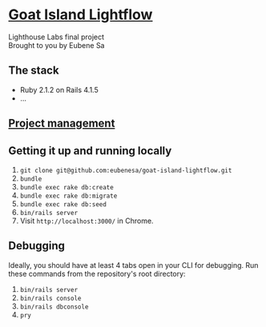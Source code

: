 # [Goat Island Lightflow](http://i.imgur.com/M1t4CkC.jpg)



Lighthouse Labs final project  
Brought to you by Eubene Sa

## The stack

* Ruby 2.1.2 on Rails 4.1.5
* ...

## [Project management](https://trello.com/b/Xlp2bRmh/goat-island-lightflow-ember-js)

## Getting it up and running locally

1. `git clone git@github.com:eubenesa/goat-island-lightflow.git`
2. `bundle`
3. `bundle exec rake db:create`
4. `bundle exec rake db:migrate`
5. `bundle exec rake db:seed`
6. `bin/rails server`
7. Visit `http://localhost:3000/` in Chrome.

## Debugging

Ideally, you should have at least 4 tabs open in your CLI for debugging. Run these commands from the repository's root directory:  
1. `bin/rails server`  
2. `bin/rails console`  
3. `bin/rails dbconsole`  
4. `pry`
